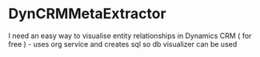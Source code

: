 # DynCRMMetaExtractor
I need an easy way to visualise entity relationships in Dynamics CRM ( for free ) - uses org service and creates sql so db visualizer can be used
